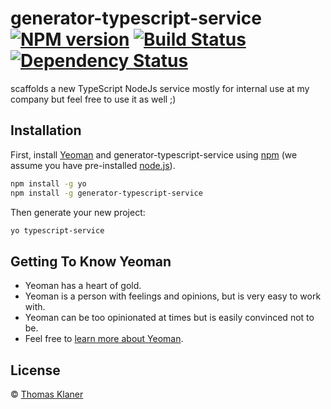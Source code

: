 # generator-typescript-service [![NPM version][npm-image]][npm-url] [![Build Status][travis-image]][travis-url] [![Dependency Status][daviddm-image]][daviddm-url]
scaffolds a new TypeScript NodeJs service
mostly for internal use at my company but feel free to use it as well ;)

## Installation

First, install [Yeoman](http://yeoman.io) and generator-typescript-service using [npm](https://www.npmjs.com/) (we assume you have pre-installed [node.js](https://nodejs.org/)).

```bash
npm install -g yo
npm install -g generator-typescript-service
```

Then generate your new project:

```bash
yo typescript-service
```

## Getting To Know Yeoman

 * Yeoman has a heart of gold.
 * Yeoman is a person with feelings and opinions, but is very easy to work with.
 * Yeoman can be too opinionated at times but is easily convinced not to be.
 * Feel free to [learn more about Yeoman](http://yeoman.io/).

## License

 © [Thomas Klaner](https://github.com/kl4n4)


[npm-image]: https://badge.fury.io/js/generator-typescript-service.svg
[npm-url]: https://npmjs.org/package/generator-typescript-service
[travis-image]: https://travis-ci.org/IWAtech/generator-typescript-service.svg?branch=master
[travis-url]: https://travis-ci.org/IWAtech/generator-typescript-service
[daviddm-image]: https://david-dm.org/IWAtech/generator-typescript-service.svg?theme=shields.io
[daviddm-url]: https://david-dm.org/IWAtech/generator-typescript-service
